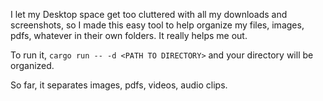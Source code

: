 I let my Desktop space get too cluttered with all my downloads and screenshots, so I made this easy tool to help organize my files, images, pdfs, whatever in their own folders. It really helps me out.

To run it, `cargo run -- -d <PATH TO DIRECTORY>` and your directory will be organized.

So far, it separates images, pdfs, videos, audio clips.
